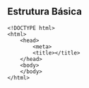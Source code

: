 ## Estrutura Básica
```
<!DOCTYPE html>
<html>
    <head>
        <meta>
        <title></title>
    </head>
    <body>
    </body>
</html>
```